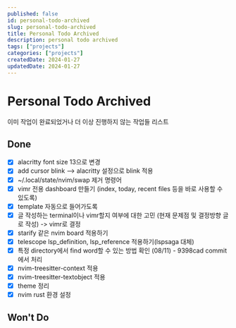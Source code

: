 ```yaml
---
published: false
id: personal-todo-archived
slug: personal-todo-archived
title: Personal Todo Archived
description: personal todo archived
tags: ["projects"]
categories: ["projects"]
createdDate: 2024-01-27
updatedDate: 2024-01-27
---
```


# Personal Todo Archived

이미 작업이 완료되었거나 더 이상 진행하지 않는 작업들 리스트

## Done
- [X] alacritty font size 13으로 변경
- [X] add cursor blink --> alacritty 설정으로 blink 적용
- [X] ~/.local/state/nvim/swap 제거 명령어
- [X] vimr 전용 dashboard 만들기 (index, today, recent files 등을 바로 사용할 수 있도록)
- [X] template 자동으로 들어가도록
- [X] 글 작성하는 terminal이나 vimr할지 여부에 대한 고민 (현재 문제점 및 결정방향 글로 작성) -> vimr로 결정
- [X] starify 같은 nvim board 적용하기
- [X] telescope lsp_definition, lsp_reference 적용하기(lspsaga 대체)
- [X] 특정 directory에서 find word할 수 있는 방법 확인 (08/11) - 9398cad commit에서 처리
- [X] nvim-treesitter-context 적용
- [X] nvim-treesitter-textobject 적용
- [X] theme 정리
- [X] nvim rust 환경 설정

## Won't Do
